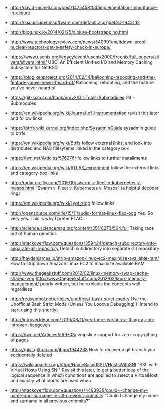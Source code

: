  - http://david-mcneil.com/post/1475458103/implementation-inheritance-in-clojure
 - http://discuss.joelonsoftware.com/default.asp?joel.3.219431.12
 - http://blog.ndk.io/2014/02/25/clojure-bootstrapping.html
 - http://www.technologyreview.com/news/540991/meltdown-proof-nuclear-reactors-get-a-safety-check-in-europe/

 - https://www.usenix.org/legacy/event/usenix2000/freenix/full_papers/silvers/silvers_html/
   UBC: An Efficient Unified I/O and Memory Caching Subsystem for NetBSD

 - https://blog.xenproject.org/2014/02/14/ballooning-rebooting-and-the-feature-youve-never-heard-of/
   Ballooning, rebooting, and the feature you've never heard of

 - https://git-scm.com/book/en/v2/Git-Tools-Submodules
   Git - Submodules

 - https://en.wikipedia.org/wiki/Journal_of_Instrumentation
   revisit this later and follow links

 - https://btrfs.wiki.kernel.org/index.php/SysadminGuide
   sysadmin guide to btrfs

 - https://en.wikipedia.org/wiki/Btrfs
   follow external links, and look into distributed and NAS filesytems linked in the category box

 - https://lwn.net/Articles/576276/
   follow links to further installments

 - https://en.wikipedia.org/wiki/ATLAS_experiment
   follow the external links and category-box links

 - http://radar.oreilly.com/2015/10/swarm-v-fleet-v-kubernetes-v-mesos.html
   "Swarm v. Fleet v. Kubernetes v. Mesos" (a helpful decoder ring)

 - https://en.wikipedia.org/wiki/Lyot_stop
   follow links

 - http://opensource.com/life/15/11/audio-format-linux-flac-ogg
   Yes.  So very yes.  This is why I prefer FLAC.

 - http://science.sciencemag.org/content/351/6273/564.full
   Taking race out of human genetics

 - http://stackoverflow.com/questions/359424/detach-subdirectory-into-separate-git-repository
   Detach subdirectory into separate Git repository

 - http://haydenjames.io/strip-amazon-linux-ec2-maximize-available-ram/
   How to strip down Amazon Linux EC2 to maximize available RAM

 - http://www.thegeekstuff.com/2012/02/linux-memory-swap-cache-shared-vm/
   http://www.thegeekstuff.com/2012/02/linux-memory-management/
   poorly written, but he explains the concepts well regardless

 - http://redsymbol.net/articles/unofficial-bash-strict-mode/
   Use the Unofficial Bash Strict Mode (Unless You Looove Debugging)
   (I intend to start using this shortly)

 - http://introvertdear.com/2016/08/11/yes-there-is-such-a-thing-as-an-introvert-hangover/

 - https://lwn.net/Articles/569703/
   vmpslice support for zero-copy gifting of pages

 - https://gist.github.com/jbgo/1944238
   How to recover a git branch you accidentally deleted

 - https://wiki.apache.org/httpd/NameBasedSSLVHostsWithSNI
   "SSL with Virtual Hosts Using SNI"
   Revisit this later, to get a better idea of the logical sequence in
   which conditions are applied to select a VirtualHost, and exactly
   what inputs are used when.

 - http://stackoverflow.com/questions/4493936/could-i-change-my-name-and-surname-in-all-previous-commits
   "Could I change my name and surname in all previous commits?"
